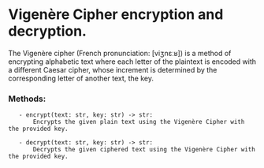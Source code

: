 # Vigenère Cipher encryption and decryption.

   The Vigenère cipher (French pronunciation: [viʒnɛːʁ]) is a method 
   of encrypting alphabetic text where each letter of the plaintext 
   is encoded with a different Caesar cipher, whose increment is determined 
   by the corresponding letter of another text, the key. 

### Methods:
       - encrypt(text: str, key: str) -> str:
           Encrypts the given plain text using the Vigenère Cipher with the provided key.
       
       - decrypt(text: str, key: str) -> str:
           Decrypts the given ciphered text using the Vigenère Cipher with the provided key.
